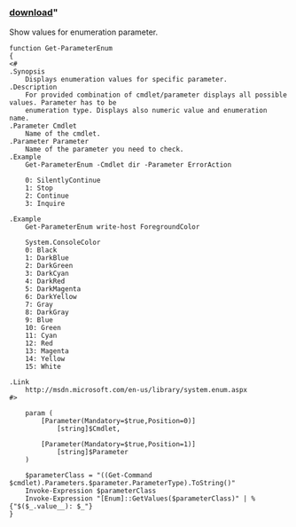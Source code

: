 ﻿---
pid:            1720
parent:         0
children:       
poster:         Makovec
title:          
date:           2010-03-24 09:40:34
format:         posh
---

# 

### [download](1720.ps1)"

Show values for enumeration parameter.

```posh
function Get-ParameterEnum
{
<#
.Synopsis
    Displays enumeration values for specific parameter.
.Description
    For provided combination of cmdlet/parameter displays all possible values. Parameter has to be
    enumeration type. Displays also numeric value and enumeration name.
.Parameter Cmdlet
    Name of the cmdlet.
.Parameter Parameter
    Name of the parameter you need to check.
.Example
    Get-ParameterEnum -Cmdlet dir -Parameter ErrorAction
    
    0: SilentlyContinue
    1: Stop
    2: Continue
    3: Inquire
    
.Example
    Get-ParameterEnum write-host ForegroundColor
    
    System.ConsoleColor
    0: Black
    1: DarkBlue
    2: DarkGreen
    3: DarkCyan
    4: DarkRed
    5: DarkMagenta
    6: DarkYellow
    7: Gray
    8: DarkGray
    9: Blue
    10: Green
    11: Cyan
    12: Red
    13: Magenta
    14: Yellow
    15: White 
    
.Link
    http://msdn.microsoft.com/en-us/library/system.enum.aspx           
#>

    param (
        [Parameter(Mandatory=$true,Position=0)]
            [string]$Cmdlet,
            
        [Parameter(Mandatory=$true,Position=1)]
            [string]$Parameter
    )

    $parameterClass = "((Get-Command $cmdlet).Parameters.$parameter.ParameterType).ToString()"
    Invoke-Expression $parameterClass
    Invoke-Expression "[Enum]::GetValues($parameterClass)" | % {"$($_.value__): $_"}
}
```
